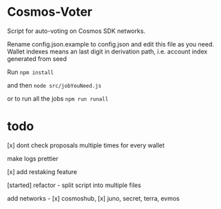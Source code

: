 # Cosmos-Voter
Script for auto-voting on Cosmos SDK networks.

Rename config.json.example to config.json and edit this file as you need. 
Wallet indexes means an last digit in derivation path, i.e. account index generated from seed

Run ``` npm install ``` 

and then ``` node src/jobYouNeed.js ```

or to run all the jobs ``` npm run runall  ```

# todo

[x] dont check proposals multiple times for every wallet

make logs prettier

[x] add restaking feature

[started] refactor - split script into multiple files

add networks - [x] cosmoshub, [x] juno, secret, terra, evmos
